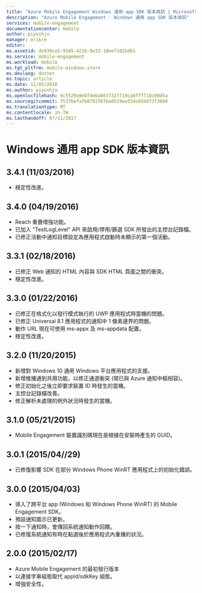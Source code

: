 ```yaml
---
title: "Azure Mobile Engagement Windows 通用 app SDK 版本資訊 | Microsoft Docs"
description: "Azure Mobile Engagement - Windows 通用 app SDK 版本資訊"
services: mobile-engagement
documentationcenter: mobile
author: piyushjo
manager: erikre
editor: 
ms.assetid: de938ce5-93d5-4218-9e33-10eef102bd61
ms.service: mobile-engagement
ms.workload: mobile
ms.tgt_pltfrm: mobile-windows-store
ms.devlang: dotnet
ms.topic: article
ms.date: 11/03/2016
ms.author: piyushjo
ms.openlocfilehash: dc5529a9e8f4eba867732f719ca8fff718c00d5a
ms.sourcegitcommit: f537befafb079256fba0529ee554c034d73f36b0
ms.translationtype: MT
ms.contentlocale: zh-TW
ms.lasthandoff: 07/11/2017
---
```

# <a name="windows-universal-apps-sdk-release-notes"></a>Windows 通用 app SDK 版本資訊
## <a name="341-11032016"></a>3.4.1 (11/03/2016)

* 穩定性改進。

## <a name="340-04192016"></a>3.4.0 (04/19/2016)
* Reach 重疊增強功能。
* 已加入 "TestLogLevel" API 來啟用/停用/篩選 SDK 所發出的主控台記錄檔。
* 已修正活動中通知目標設定為應用程式啟動時未顯示的第一個活動。

## <a name="331-02182016"></a>3.3.1 (02/18/2016)
* 已修正 Web 通知的 HTML 內容與 SDK HTML 頁面之間的衝突。
* 穩定性改進。

## <a name="330-01222016"></a>3.3.0 (01/22/2016)
* 已修正在格式化以發行模式執行的 UWP 應用程式時當機的問題。
* 已修正 Universal 8.1 應用程式的通知中 1 像素邊界的問題。
* 動作 URL 現在可使用 ms-appx 及 ms-appdata 配置。
* 穩定性改進。

## <a name="320-11202015"></a>3.2.0 (11/20/2015)
* 新增對 Windows 10 通用 Windows 平台應用程式的支援。
* 新增推播通到共用功能，以修正通道衝突 (現已與 Azure 通知中樞相容)。
* 修正初始化之後立即要求裝置 ID 時發生的當機。
* 主控台記錄檔改善。
* 修正解析未處理的例外狀況時發生的當機。

## <a name="310-05212015"></a>3.1.0 (05/21/2015)
* Mobile Engagement 裝置識別碼現在是根據在安裝時產生的 GUID。

## <a name="301-04292015"></a>3.0.1 (2015/04//29)
* 已修復影響 SDK 在部分 Windows Phone WinRT 應用程式上的初始化錯誤。

## <a name="300-04032015"></a>3.0.0 (2015/04/03)
* 導入了跨平台 app (Windows 和 Windows Phone WinRT) 的 Mobile Engagement SDK。
* 預設通知圖示已更新。
* 按一下通知時，會傳回系統通知動作回饋。
* 已修復系統通知有時在點選後於應用程式內重播的狀況。

## <a name="200-02172015"></a>2.0.0 (2015/02/17)
* Azure Mobile Engagement 的最初發行版本
* 以連接字串組態取代 appId/sdkKey 組態。
* 增強安全性。

